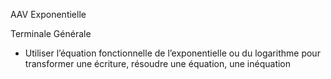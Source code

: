 AAV Exponentielle

Terminale Générale
* Utiliser l’équation fonctionnelle de l’exponentielle ou du logarithme pour transformer une écriture, résoudre une équation, une inéquation
